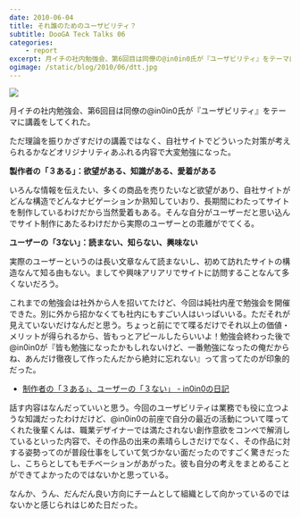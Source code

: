 ```yaml
---
date: 2010-06-04
title: それ誰のためのユーザビリティ？
subtitle: DooGA Teck Talks 06
categories: 
    - report
excerpt: 月イチの社内勉強会、第6回目は同僚の@in0in0氏が『ユーザビリティ』をテーマに講義をしてくれた。
ogimage: /static/blog/2010/06/dtt.jpg
---
```


![](/static/blog/2010/06/dtt.jpg)

月イチの社内勉強会、第6回目は同僚の@in0in0氏が『ユーザビリティ』をテーマに講義をしてくれた。

ただ理論を振りかざすだけの講義ではなく、自社サイトでどういった対策が考えられるかなどオリジナリティあふれる内容で大変勉強になった。

__製作者の「３ある」：欲望がある、知識がある、愛着がある__

いろんな情報を伝えたい、多くの商品を売りたいなど欲望があり、自社サイトがどんな構造でどんなナビゲーションか熟知していおり、長期間にわたってサイトを制作しているわけだから当然愛着もある。そんな自分がユーザーだと思い込んでサイト制作にあたるわけだから実際のユーザーとの乖離がでてくる。

__ユーザーの「3ない」：読まない、知らない、興味ない__

実際のユーザーというのは長い文章なんて読まないし、初めて訪れたサイトの構造なんて知る由もない。ましてや興味アリアリでサイトに訪問することなんて多くないだろう。

これまでの勉強会は社外から人を招いてたけど、今回は純社内産で勉強会を開催できた。別に外から招かなくても社内にもすごい人はいっぱいいる。ただそれが見えていないだけなんだと思う。ちょっと前にでて喋るだけでそれ以上の価値・メリットが得られるから、皆もっとアピールしたらいいよ！勉強会終わった後で@in0in0が『皆も勉強になったかもしれないけど、一番勉強になったの俺だからね、あんだけ徹夜して作ったんだから絶対に忘れない』って言ってたのが印象的だった。

+ [制作者の「３ある」、ユーザーの「３ない」 - in0in0の日記](http://d.hatena.ne.jp/in0in0/20100604#1275679963)

話す内容はなんだっていいと思う。今回のユーザビリティは業務でも役に立つような知識だったわけだけど、@in0in0の前座で自分の最近の活動について喋ってくれた後輩くんは、職業デザイナーでは満たされない創作意欲をコンペで解消しているといった内容で、その作品の出来の素晴らしさだけでなく、その作品に対する姿勢ってのが普段仕事をしていて気づかない面だったのですごく驚きだったし、こちらとしてもモチベーションがあがった。彼も自分の考えをまとめることができてよかったのではないかと思っている。

なんか、うん、だんだん良い方向にチームとして組織として向かっているのではないかと感じられはじめた日だった。